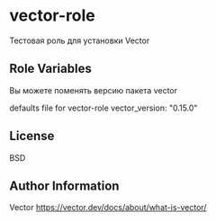 vector-role
=========

Тестовая роль для установки Vector 


Role Variables
--------------

Вы можете поменять версию пакета vector

defaults file for vector-role
vector_version: "0.15.0"


License
-------

BSD

Author Information
------------------

Vector https://vector.dev/docs/about/what-is-vector/


